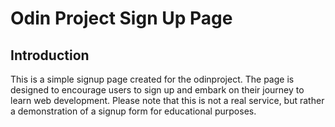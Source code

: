 # Odin Project Sign Up Page

## Introduction

This is a simple signup page created for the odinproject. The page is designed to encourage users to sign up and embark on their journey to learn web development. Please note that this is not a real service, but rather a demonstration of a signup form for educational purposes.
